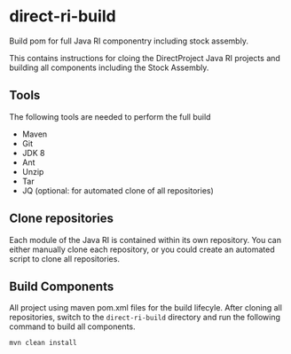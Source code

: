 # direct-ri-build

 Build pom for full Java RI componentry including stock assembly. 

This contains instructions for cloing the DirectProject Java RI projects and building all components including the Stock Assembly.

## Tools

The following tools are needed to perform the full build

* Maven
* Git
* JDK 8
* Ant
* Unzip
* Tar
* JQ (optional: for automated clone of all repositories)


## Clone repositories
Each module of the Java RI is contained within its own repository.  You can either manually clone each repository, or you could create an automated script to clone all repositories.  

## Build Components
All project using maven pom.xml files for the build lifecyle.  After cloning all repositories, switch to the `direct-ri-build` directory and run the following command to build all components.

`mvn clean install`
